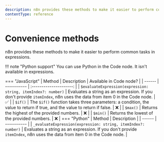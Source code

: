 ```yaml
---
description: n8n provides these methods to make it easier to perform common tasks in expressions.
contentType: reference
---
```


# Convenience methods

n8n provides these methods to make it easier to perform common tasks in expressions.

!!! note "Python support"
	You can use Python in the Code node. It isn't available in expressions.

=== "JavaScript"
	| Method | Description | Available in Code node? |
	| ------ | ----------- | :---------------------: |
	| `$evaluateExpression(expression: string, itemIndex?: number)` | Evaluates a string as an expression. If you don't provide `itemIndex`, n8n uses the data from item 0 in the Code node. | :white_check_mark: |
	| `$if()` | The `$if()` function takes three parameters: a condition, the value to return if true, and the value to return if false. | :x: | 
	| `$max()` | Returns the highest of the provided numbers. | :x: |
	| `$min()` | Returns the lowest of the provided numbers. | :x: |
=== "Python"
	| Method | Description |
	| ------ | ----------- | 
	| `_evaluateExpression(expression: string, itemIndex?: number)` | Evaluates a string as an expression. If you don't provide `itemIndex`, n8n uses the data from item 0 in the Code node. |
